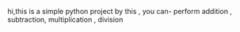 hi,this is a simple python project 
by this , you can-
 perform  addition , subtraction, multiplication , division
